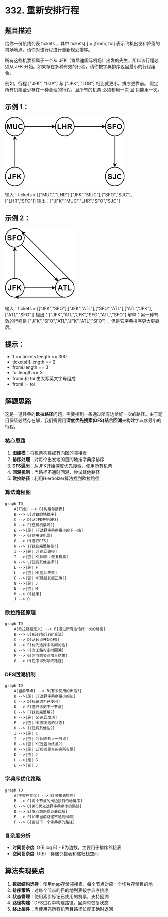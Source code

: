 # 332. 重新安排行程

## 题目描述

给你一份航线列表 tickets ，其中 tickets[i] = [fromi, toi] 表示飞机出发和降落的机场地点。请你对该行程进行重新规划排序。

所有这些机票都属于一个从 JFK（肯尼迪国际机场）出发的先生，所以该行程必须从 JFK 开始。如果存在多种有效的行程，请你按字典排序返回最小的行程组合。

例如，行程 ["JFK", "LGA"] 与 ["JFK", "LGB"] 相比就更小，排序更靠前。
假定所有机票至少存在一种合理的行程。且所有的机票 必须都用一次 且 只能用一次。


## 示例 1：

![itinerary1](./images/itinerary1-graph.jpg)

输入：tickets = [["MUC","LHR"],["JFK","MUC"],["SFO","SJC"],["LHR","SFO"]]
输出：["JFK","MUC","LHR","SFO","SJC"]

## 示例 2：

![itinerary2](./images/itinerary2-graph.jpg)

输入：tickets = [["JFK","SFO"],["JFK","ATL"],["SFO","ATL"],["ATL","JFK"],["ATL","SFO"]]
输出：["JFK","ATL","JFK","SFO","ATL","SFO"]
解释：另一种有效的行程是 ["JFK","SFO","ATL","JFK","ATL","SFO"] ，但是它字典排序更大更靠后。
 

## 提示：

- 1 <= tickets.length <= 300
- tickets[i].length == 2
- fromi.length == 3
- toi.length == 3
- fromi 和 toi 由大写英文字母组成
- fromi != toi

## 解题思路

这是一道经典的**欧拉路径**问题，需要找到一条通过所有边恰好一次的路径。由于题目保证必然存在解，我们需要用**深度优先搜索(DFS)**结合**回溯**来构建字典序最小的行程。

### 核心思路

1. **图建模**：将机票构建成有向图的邻接表
2. **排序处理**：对每个出发地的目的地按字典序排序
3. **DFS遍历**：从JFK开始深度优先搜索，使用所有机票
4. **回溯机制**：当路径不通时回溯，尝试其他路径
5. **欧拉路径**：利用Hierholzer算法找到欧拉路径

### 算法流程图

```mermaid
graph TD
    A[开始] --> B[构建邻接表]
    B --> C[对目的地排序]
    C --> D[从JFK开始DFS]
    D --> E{还有机票吗?}
    E -->|是| F[选择字典序最小的下一站]
    F --> G[使用该机票]
    G --> H[递归DFS]
    H --> I{找到完整路径?}
    I -->|是| J[返回路径]
    I -->|否| K[回溯：恢复机票]
    K --> L{还有其他选择?}
    L -->|是| F
    L -->|否| M[返回失败]
    E -->|否| N{路径长度正确?}
    N -->|是| J
    N -->|否| M
    M --> O[结束]
    J --> O
```

### 欧拉路径原理

```mermaid
graph TD
    A[欧拉路径定义] --> B[通过所有边恰好一次的路径]
    B --> C[Hierholzer算法]
    C --> D[从起点开始DFS]
    D --> E[优先选择未访问的边]
    E --> F[当无路可走时回溯]
    F --> G[将当前节点加入结果]
    G --> H[逆序得到最终路径]
```

### DFS回溯机制

```mermaid
graph TD
    A[当前节点] --> B{有未使用的出边?}
    B -->|是| C[选择字典序最小的边]
    C --> D[标记边为已使用]
    D --> E[递归访问下一节点]
    E --> F{找到完整解?}
    F -->|是| G[返回成功]
    F -->|否| H[恢复边的状态]
    H --> I{还有其他边?}
    I -->|是| C
    I -->|否| J[回溯到上一节点]
    B -->|否| K{是否为终点?}
    K -->|是| L[检查是否用完所有票]
    K -->|否| J
    L -->|是| G
    L -->|否| J
```

### 字典序优化策略

```mermaid
graph TD
    A[字典序优化] --> B[邻接表排序]
    B --> C[每个节点的出边按目的地排序]
    C --> D[DFS优先选择字典序小的路径]
    D --> E[贪心策略保证最优解]
    E --> F[如果当前路径不通则回溯]
    F --> G[尝试下一个字典序的路径]
```

### 复杂度分析

- **时间复杂度**: O(E log E) - E为边数，主要用于排序邻接表
- **空间复杂度**: O(E) - 存储邻接表和递归栈空间

## 算法实现要点

1. **数据结构选择**：使用map存储邻接表，每个节点对应一个切片存储目的地
2. **排序策略**：对每个节点的目的地列表按字典序排序
3. **状态管理**：使用索引标记已使用的机票，支持回溯
4. **路径构建**：DFS过程中构建路径，回溯时恢复状态
5. **终止条件**：当使用完所有机票且路径长度正确时返回



